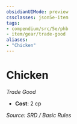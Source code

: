 ```yaml
---
obsidianUIMode: preview
cssclasses: json5e-item
tags:
- compendium/src/5e/phb
- item/gear/trade-good
aliases: 
- "Chicken"
---
```

# Chicken
*Trade Good*  

- **Cost**: 2 cp

*Source: SRD / Basic Rules*